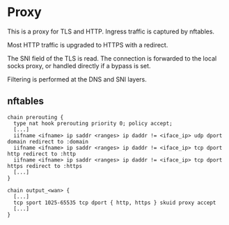 
# Proxy

This is a proxy for TLS and HTTP.
Ingress traffic is captured by nftables.

Most HTTP traffic is upgraded to HTTPS with a redirect.

The SNI field of the TLS is read.
The connection is forwarded to the local socks proxy, or handled directly if a bypass is set.

Filtering is performed at the DNS and SNI layers.


## nftables

```
chain prerouting {
  type nat hook prerouting priority 0; policy accept;
  [...]
  iifname <ifname> ip saddr <ranges> ip daddr != <iface_ip> udp dport domain redirect to :domain
  iifname <ifname> ip saddr <ranges> ip daddr != <iface_ip> tcp dport http redirect to :http
  iifname <ifname> ip saddr <ranges> ip daddr != <iface_ip> tcp dport https redirect to :https
  [...]
}

chain output_<wan> {
  [...]
  tcp sport 1025-65535 tcp dport { http, https } skuid proxy accept
  [...]
}

```
